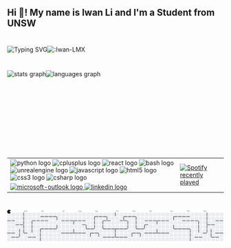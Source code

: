 <h2 align="left">Hi 👋! My name is Iwan Li and I'm a Student from UNSW</h2>

###

<br clear="both">

<div align="center" style="display:flex; flex-direction: row">
    <img src="https://readme-typing-svg.demolab.com?font=Delius&size=30&pause=1000&color=B61E97E4&background=FF1E1E00&width=435&lines=Wow!+You+are+visitor+number" alt="Typing SVG" />
    <img src="https://count.getloli.com/@:Iwan-LMX?theme=booru-lisu" alt=":Iwan-LMX" />
</div>

###

<br clear="both">
<div align="center" style="display:flex; flex-direction: row">
  <img src="https://github-readme-stats.vercel.app/api?username=Iwan-LMX&hide_title=false&hide_rank=false&show_icons=true&include_all_commits=true&count_private=true&disable_animations=false&theme=dracula&locale=en&hide_border=false" height="150" alt="stats graph"  />
  <img src="https://github-readme-stats.vercel.app/api/top-langs?username=Iwan-LMX&locale=en&hide_title=false&layout=compact&card_width=320&langs_count=5&theme=dracula&hide_border=false" height="150" alt="languages graph"  />
</div>


###
<br clear="both">


<table border="0" align="center">
 <tr>
    <td>
        <div>
            <img src="https://cdn.jsdelivr.net/gh/devicons/devicon/icons/python/python-original.svg" height="30" alt="python logo"  />
            <img src="https://cdn.jsdelivr.net/gh/devicons/devicon/icons/cplusplus/cplusplus-original.svg" height="30" alt="cplusplus logo"  />
            <img src="https://cdn.jsdelivr.net/gh/devicons/devicon/icons/react/react-original.svg" height="30" alt="react logo"  />
            <img src="https://cdn.jsdelivr.net/gh/devicons/devicon/icons/bash/bash-original.svg" height="30" alt="bash logo"  />
            <img src="https://cdn.jsdelivr.net/gh/devicons/devicon/icons/unrealengine/unrealengine-original.svg" height="30" alt="unrealengine logo"  />
            <img src="https://cdn.jsdelivr.net/gh/devicons/devicon/icons/javascript/javascript-original.svg" height="30" alt="javascript logo"  />
            <img src="https://cdn.jsdelivr.net/gh/devicons/devicon/icons/html5/html5-original.svg" height="30" alt="html5 logo"  />
            <img src="https://cdn.jsdelivr.net/gh/devicons/devicon/icons/css3/css3-original.svg" height="30" alt="css3 logo"  />
            <img src="https://cdn.jsdelivr.net/gh/devicons/devicon/icons/csharp/csharp-original.svg" height="30" alt="csharp logo"  />
        </div>
    </td>
    <td rowspan=2>
        <div>
            <a href="https://open.spotify.com/user/31hsxcfnpcdixgcj7msrdffpzany">
            <img src="https://spotify-recently-played-readme.vercel.app/api?user=31hsxcfnpcdixgcj7msrdffpzany&count=5" alt="Spotify recently played"  />
            </a>
        </div>
    </td>
 </tr>
 <tr>
    <td>
        <!-- <div style="display: flex; flex-direction: column;"> -->
        <div> 
           <a href="iwan.li@outlook.com" target="_blank">
                <img src="https://raw.githubusercontent.com/maurodesouza/profile-readme-generator/master/src/assets/icons/social/microsoft-outlook/default.svg" width="52" height="40" alt="microsoft-outlook logo"/>
            </a>
            <a href="https://www.linkedin.com/in/iwanli/" target="_blank">
                <img src="https://raw.githubusercontent.com/maurodesouza/profile-readme-generator/master/src/assets/icons/social/linkedin/default.svg" width="52" height="40" alt="linkedin logo"  />
            </a>
        </div>
    </td>
 </tr>
</table>





<div>




###

<br clear="both">

<picture>
  <source media="(prefers-color-scheme: dark)" srcset="https://raw.githubusercontent.com/Iwan-LMX/Iwan-LMX/output/pacman-contribution-graph-dark.svg">
  <source media="(prefers-color-scheme: light)" srcset="https://raw.githubusercontent.com/Iwan-LMX/Iwan-LMX/output/pacman-contribution-graph.svg">
  <img alt="pacman contribution graph" src="https://raw.githubusercontent.com/Iwan-LMX/Iwan-LMX/output/pacman-contribution-graph.svg">
</picture>

###
